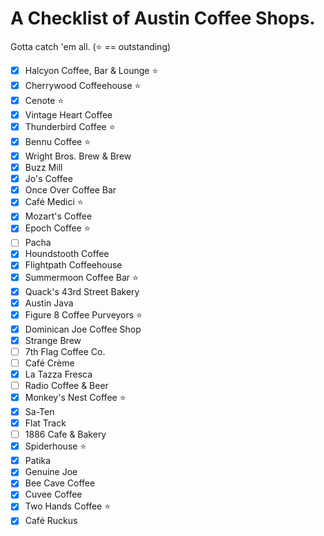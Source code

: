 # A Checklist of Austin Coffee Shops.

Gotta catch 'em all. (:star: == outstanding)

- [x] Halcyon Coffee, Bar & Lounge :star:
- [x] Cherrywood Coffeehouse :star:
- [x] Cenote :star:
- [x] Vintage Heart Coffee
- [x] Thunderbird Coffee :star:
- [x] Bennu Coffee :star:
- [x] Wright Bros. Brew & Brew
- [x] Buzz Mill
- [x] Jo's Coffee
- [x] Once Over Coffee Bar
- [x] Café Medici :star:
- [x] Mozart's Coffee
- [x] Epoch Coffee :star:
- [ ] Pacha
- [x] Houndstooth Coffee
- [x] Flightpath Coffeehouse
- [x] Summermoon Coffee Bar :star:
- [x] Quack's 43rd Street Bakery
- [x] Austin Java
- [x] Figure 8 Coffee Purveyors :star:
- [x] Dominican Joe Coffee Shop
- [x] Strange Brew
- [ ] 7th Flag Coffee Co.
- [ ] Café Crème
- [x] La Tazza Fresca
- [ ] Radio Coffee & Beer
- [x] Monkey's Nest Coffee :star:
- [x] Sa-Ten
- [x] Flat Track
- [ ] 1886 Cafe & Bakery
- [x] Spiderhouse :star:
- [x] Patika
- [x] Genuine Joe
- [x] Bee Cave Coffee
- [x] Cuvee Coffee
- [x] Two Hands Coffee :star:
- [x] Café Ruckus